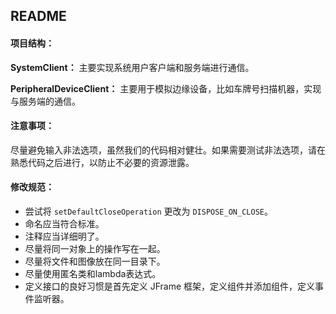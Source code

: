 ## README

#### 项目结构：

**SystemClient：** 主要实现系统用户客户端和服务端进行通信。

**PeripheralDeviceClient：** 主要用于模拟边缘设备，比如车牌号扫描机器，实现与服务端的通信。

#### 注意事项：

尽量避免输入非法选项，虽然我们的代码相对健壮。如果需要测试非法选项，请在熟悉代码之后进行，以防止不必要的资源泄露。

#### 修改规范：

- 尝试将 `setDefaultCloseOperation` 更改为 `DISPOSE_ON_CLOSE`。
- 命名应当符合标准。
- 注释应当详细明了。
- 尽量将同一对象上的操作写在一起。
- 尽量将文件和图像放在同一目录下。
- 尽量使用匿名类和lambda表达式。
- 定义接口的良好习惯是首先定义 JFrame 框架，定义组件并添加组件，定义事件监听器。
